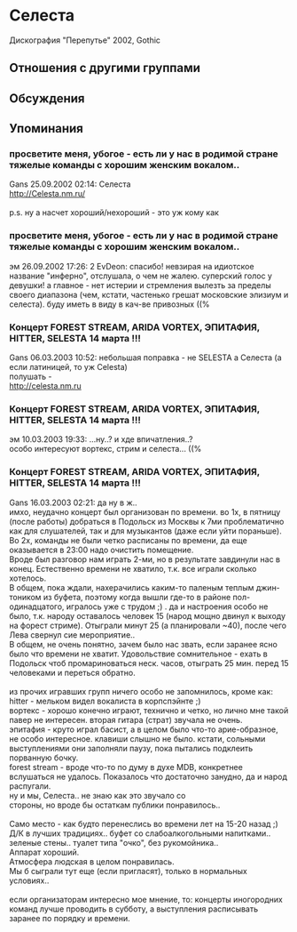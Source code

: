 # Селеста

Дискография
"Перепутье" 2002, Gothic

## Отношения с другими группами


## Обсуждения


## Упоминания

### просветите меня, убогое - есть ли у нас в родимой стране тяжелые команды с хорошим женским вокалом..

Gans 25.09.2002 02:14:
Селеста<BR><A HREF="http://Celesta.nm.ru/" target="_blank">http://Celesta.nm.ru/</A><BR><BR>p.s. ну а насчет хороший/нехороший - это уж кому как

### просветите меня, убогое - есть ли у нас в родимой стране тяжелые команды с хорошим женским вокалом..

эм 26.09.2002 17:26:
2 EvDeon: спасибо! невзирая на идиотское название "инферно", отслушала, о чем не жалею. суперский голос у девушки! а главное - нет истерии и стремления вылезть за пределы своего диапазона (чем, кстати, частенько грешат московские элизиум и селеста). буду иметь в виду в кач-ве привозных ((%

### Концерт FOREST STREAM, ARIDA VORTEX, ЭПИТАФИЯ, HITTER, SELESTA 14 марта !!!

Gans 06.03.2003 10:52:
небольшая поправка - не SELESTA а Селеста (а если латиницей, то уж Celesta)<BR>полушать -<BR><A HREF="http://celesta.nm.ru" target="_blank">http://celesta.nm.ru</A>

### Концерт FOREST STREAM, ARIDA VORTEX, ЭПИТАФИЯ, HITTER, SELESTA 14 марта !!!

эм 10.03.2003 19:33:
...ну..? и хде впичатления..?<BR>особо интересуют вортекс, стрим и селеста... ((%

### Концерт FOREST STREAM, ARIDA VORTEX, ЭПИТАФИЯ, HITTER, SELESTA 14 марта !!!

Gans 16.03.2003 02:21:
да ну в ж..<BR>имхо, неудачно концерт был организован по времени. во 1х, в пятницу (после работы) добраться в Подольск из Москвы к 7ми проблематично как для слушателей, так и для музыкантов (даже если уйти пораньше). Во 2х, команды не были четко расписаны по времени, да еще оказывается в 23:00 надо очистить помещение.<BR>Вроде был разговор нам играть 2-ми, но в результате завдинули нас в конец. Естественно времени не хватило, т.к. все играли сколько хотелось.<BR>В общем, пока ждали, нахерачились каким-то паленым теплым джин-тоником из буфета, поэтому когда вышли где-то в районе пол-одинадцатого, игралось уже с трудом ;) . да и настроения особо не было, т.к. народу оставалось человек 15 (народ мощно двинул к выходу на форест стриме). Отыграли минут 25 (а планировали ~40), после чего Лева свернул сие мероприятие..<BR>В общем, не очень понятно, зачем было нас звать, если заранее ясно было что времени не хватит. Удовольствие сомнительное - ехать в Подольск чтоб промариноваться неск. часов, отыграть 25 мин. перед 15 человеками и переться обратно.<BR><BR>из прочих игравших групп ничего особо не запомнилось, кроме как:<BR>hitter - мельком видел вокалиста в корпспэйнте ;)<BR>вортекс - хорошо конечно играют, технично и четко, но лично мне такой павер не интересен. вторая гитара (страт) звучала не очень.<BR>эпитафия - круто играл басист, а в целом было что-то арие-образное, не особо интересное. клавиши слышно не было. кстати, сольными выступлениями они заполняли паузу, пока пытались подклеить порванную бочку.<BR>forest stream - вроде что-то по думу в духе MDB, конкретнее вслушаться не удалось. Показалось что достаточно занудно, да и народ распугали.<BR>ну и мы, Селеста.. не знаю как это звучало со<BR>стороны, но вроде бы остаткам публики понравилось..<BR><BR>Само место - как будто перенеслись во времени лет на 15-20 назад ;)<BR>Д/К в лучших традициях.. буфет со слабоалкогольными напитками.. зеленые стены.. туалет типа "очко", без рукомойника..<BR>Аппарат хороший.<BR>Атмосфера людская в целом понравилась.<BR>Мы б сыграли тут еще (если пригласят), только в нормальных условиях..<BR><BR>если организаторам интересно мое мнение, то: концерты иногородних команд лучше проводить в субботу, а выступления расписывать заранее по порядку и времени.

